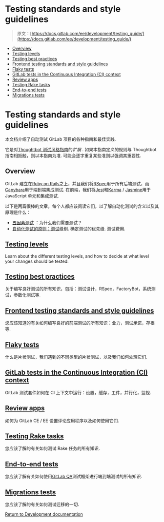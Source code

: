 # Testing standards and style guidelines

> 原文：[https://docs.gitlab.com/ee/development/testing_guide/](https://docs.gitlab.com/ee/development/testing_guide/)

*   [Overview](#overview)
*   [Testing levels](#testing-levels)
*   [Testing best practices](#testing-best-practices)
*   [Frontend testing standards and style guidelines](#frontend-testing-standards-and-style-guidelines)
*   [Flaky tests](#flaky-tests)
*   [GitLab tests in the Continuous Integration (CI) context](#gitlab-tests-in-the-continuous-integration-ci-context)
*   [Review apps](#review-apps)
*   [Testing Rake tasks](#testing-rake-tasks)
*   [End-to-end tests](#end-to-end-tests)
*   [Migrations tests](#migrations-tests)

# Testing standards and style guidelines[](#testing-standards-and-style-guidelines "Permalink")

本文档介绍了自动测试 GitLab 项目的各种指南和最佳实践.

它是对[Thoughtbot 测试风格指南](https://github.com/thoughtbot/guides/tree/master/style/testing)的*扩展* . 如果本指南定义的规则与 Thoughtbot 指南相抵触，则以本指南为准. 可能会逐字重复某些准则以强调其重要性.

## Overview[](#overview "Permalink")

GitLab 建立在[Ruby on Rails](https://rubyonrails.org/)之上，并且我们将[RSpec](https://github.com/rspec/rspec-rails#feature-specs)用于所有后端测试，而[Capybara](https://github.com/teamcapybara/capybara)用于端到端集成测试. 在前端，我们将[Jest](https://jestjs.io/)和[Karma](http://karma-runner.github.io/) / [Jasmine](https://jasmine.github.io/)用于 JavaScript 单元和集成测试.

以下是两篇很棒的文章，每个人都应该阅读它们，以了解自动化测试的含义以及其原理是什么：

*   [五因素测试](https://madeintandem.com/blog/five-factor-testing/) ：为什么我们需要测试？
*   [自动化测试的原则：测试](https://www.lihaoyi.com/post/PrinciplesofAutomatedTesting.html)级别. 确定测试的优先级. 测试费用.

## [Testing levels](testing_levels.html)[](#testing-levels "Permalink")

Learn about the different testing levels, and how to decide at what level your changes should be tested.

## [Testing best practices](best_practices.html)[](#testing-best-practices "Permalink")

关于编写良好测试的所有知识，包括：测试设计，RSpec，FactoryBot，系统测试，参数化测试等.

## [Frontend testing standards and style guidelines](frontend_testing.html)[](#frontend-testing-standards-and-style-guidelines "Permalink")

您应该知道的有关如何编写良好的前端测试的所有知识：业力，测试承诺，存根等.

## [Flaky tests](flaky_tests.html)[](#flaky-tests "Permalink")

什么是片状测试，我们遇到的不同类型的片状测试，以及我们如何处理它们.

## [GitLab tests in the Continuous Integration (CI) context](ci.html)[](#gitlab-tests-in-the-continuous-integration-ci-context "Permalink")

GitLab 测试套件如何在 CI 上下文中运行：设置，缓存，工件，并行化，监视.

## [Review apps](review_apps.html)[](#review-apps "Permalink")

如何为 GitLab CE / EE 设置评论应用程序以及如何使用它们.

## [Testing Rake tasks](testing_rake_tasks.html)[](#testing-rake-tasks "Permalink")

您应该了解的有关如何测试 Rake 任务的所有知识.

## [End-to-end tests](end_to_end/index.html)[](#end-to-end-tests "Permalink")

您应该了解有关如何使用[GitLab QA](https://gitlab.com/gitlab-org/gitlab-qa)测试框架进行端到端测试的所有知识.

## [Migrations tests](testing_migrations_guide.html)[](#migrations-tests "Permalink")

您应该了解的有关如何测试迁移的一切.

[Return to Development documentation](../README.html)